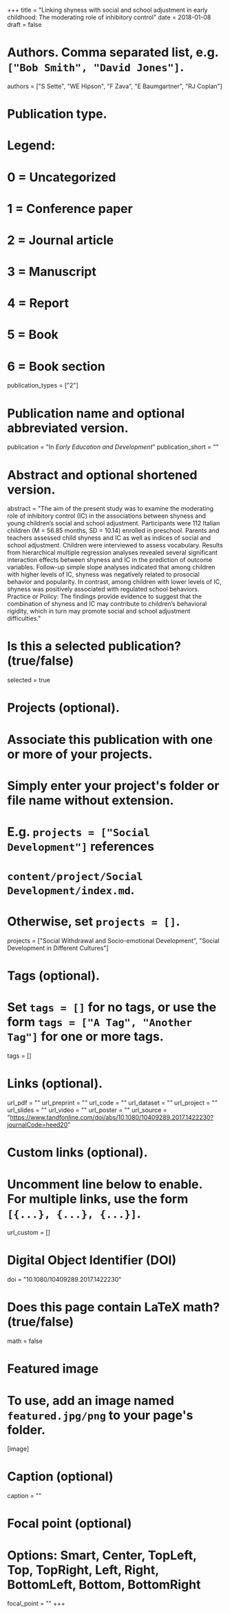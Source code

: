 +++
title = "Linking shyness with social and school adjustment in early childhood: The moderating role of inhibitory control"
date = 2018-01-08
draft = false

# Authors. Comma separated list, e.g. `["Bob Smith", "David Jones"]`.
authors = ["S Sette", "WE Hipson", "F Zava", "E Baumgartner", "RJ Coplan"]

# Publication type.
# Legend:
# 0 = Uncategorized
# 1 = Conference paper
# 2 = Journal article
# 3 = Manuscript
# 4 = Report
# 5 = Book
# 6 = Book section
publication_types = ["2"]

# Publication name and optional abbreviated version.
publication = "In *Early Education and Development*"
publication_short = ""

# Abstract and optional shortened version.
abstract = "The aim of the present study was to examine the moderating role of inhibitory control (IC) in the associations between shyness and young children’s social and school adjustment. Participants were 112 Italian children (M = 56.85 months, SD = 10.14) enrolled in preschool. Parents and teachers assessed child shyness and IC as well as indices of social and school adjustment. Children were interviewed to assess vocabulary. Results from hierarchical multiple regression analyses revealed several significant interaction effects between shyness and IC in the prediction of outcome variables. Follow-up simple slope analyses indicated that among children with higher levels of IC, shyness was negatively related to prosocial behavior and popularity. In contrast, among children with lower levels of IC, shyness was positively associated with regulated school behaviors. Practice or Policy: The findings provide evidence to suggest that the combination of shyness and IC may contribute to children’s behavioral rigidity, which in turn may promote social and school adjustment difficulties."

# Is this a selected publication? (true/false)
selected = true

# Projects (optional).
#   Associate this publication with one or more of your projects.
#   Simply enter your project's folder or file name without extension.
#   E.g. `projects = ["Social Development"]` references 
#   `content/project/Social Development/index.md`.
#   Otherwise, set `projects = []`.
projects = ["Social Withdrawal and Socio-emotional Development", "Social Development in Different Cultures"]

# Tags (optional).
#   Set `tags = []` for no tags, or use the form `tags = ["A Tag", "Another Tag"]` for one or more tags.
tags = []

# Links (optional).
url_pdf = ""
url_preprint = ""
url_code = ""
url_dataset = ""
url_project = ""
url_slides = ""
url_video = ""
url_poster = ""
url_source = "https://www.tandfonline.com/doi/abs/10.1080/10409289.2017.1422230?journalCode=heed20"

# Custom links (optional).
#   Uncomment line below to enable. For multiple links, use the form `[{...}, {...}, {...}]`.
url_custom = []

# Digital Object Identifier (DOI)
doi = "10.1080/10409289.2017.1422230"

# Does this page contain LaTeX math? (true/false)
math = false

# Featured image
# To use, add an image named `featured.jpg/png` to your page's folder. 
[image]
  # Caption (optional)
  caption = ""

  # Focal point (optional)
  # Options: Smart, Center, TopLeft, Top, TopRight, Left, Right, BottomLeft, Bottom, BottomRight
  focal_point = ""
+++
